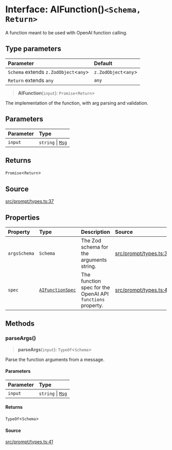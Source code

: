 # Interface: AIFunction()`<Schema, Return>`

A function meant to be used with OpenAI function calling.

## Type parameters

| Parameter | Default |
| :------ | :------ |
| `Schema` extends `z.ZodObject`\<`any`\> | `z.ZodObject`\<`any`\> |
| `Return` extends `any` | `any` |

> **AIFunction**(`input`): `Promise`\<`Return`\>

The implementation of the function, with arg parsing and validation.

## Parameters

| Parameter | Type |
| :------ | :------ |
| `input` | `string` \| [`Msg`](Msg.md) |

## Returns

`Promise`\<`Return`\>

## Source

[src/prompt/types.ts:37](https://github.com/dexaai/llm-tools/blob/3551610/src/prompt/types.ts#L37)

## Properties

| Property | Type | Description | Source |
| :------ | :------ | :------ | :------ |
| `argsSchema` | `Schema` | The Zod schema for the arguments string. | [src/prompt/types.ts:39](https://github.com/dexaai/llm-tools/blob/3551610/src/prompt/types.ts#L39) |
| `spec` | [`AIFunctionSpec`](AIFunctionSpec.md) | The function spec for the OpenAI API `functions` property. | [src/prompt/types.ts:43](https://github.com/dexaai/llm-tools/blob/3551610/src/prompt/types.ts#L43) |

## Methods

### parseArgs()

> **parseArgs**(`input`): `TypeOf`\<`Schema`\>

Parse the function arguments from a message.

#### Parameters

| Parameter | Type |
| :------ | :------ |
| `input` | `string` \| [`Msg`](Msg.md) |

#### Returns

`TypeOf`\<`Schema`\>

#### Source

[src/prompt/types.ts:41](https://github.com/dexaai/llm-tools/blob/3551610/src/prompt/types.ts#L41)

